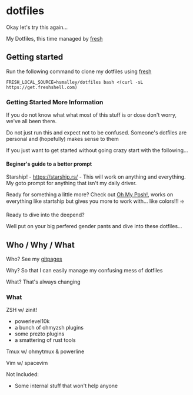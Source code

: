 # dotfiles

Okay let's try this again...

My Dotfiles, this time managed by [fresh](https://freshshell.com/)

## Getting started

Run the following command to clone my dotfiles using [fresh](https://freshshell.com/)

```shell
FRESH_LOCAL_SOURCE=hsmalley/dotfiles bash <(curl -sL https://get.freshshell.com)
```

### Getting Started More Information

If you do not know what what most of this stuff is or dose don't worry, we've all been there.

Do not just run this and expect not to be confused. Someone's dotfiles are personal and (hopefully) makes sense to them

If you just want to get started without going crazy start with the following...

#### Beginer's guide to a better prompt

Starship! - https://starship.rs/ - This will work on anything and everything. My goto prompt for anything that isn't my daily driver.

Ready for something a little more? Check out [Oh My Posh!](https://ohmyposh.dev/), works on everything like startship but gives you more to work with... like colors!!! :sparkle:

Ready to dive into the deepend?

Well put on your big perfered gender pants and dive into these dotfiles...

## Who / Why / What

Who? See my [gitpages](https://hsmalley.github.io)

Why? So that I can easily manage my confusing mess of dotfiles

What? That's always changing

### What

ZSH w/ zinit!

- powerlevel10k
- a bunch of ohmyzsh plugins
- some prezto plugins
- a smattering of rust tools

Tmux w/ ohmytmux & powerline

Vim w/ spacevim

Not Included:

- Some internal stuff that won't help anyone
